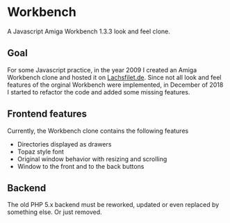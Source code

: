 # Workbench
A Javascript Amiga Workbench 1.3.3 look and feel clone.

## Goal
For some Javascript practice, in the year 2009 I created an Amiga Workbench clone and hosted it on [Lachsfilet.de](https://www.lachsfilet.de/).
Since not all look and feel features of the orginal Workbench were implemented, in December of 2018 I started to refactor the code and added some missing features.

## Frontend features
Currently, the Workbench clone contains the following features

* Directories displayed as drawers
* Topaz style font
* Original window behavior with resizing and scrolling
* Window to the front and to the back buttons

## Backend

The old PHP 5.x backend must be reworked, updated or even replaced by something else. Or just removed.